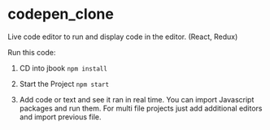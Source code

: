 # codepen_clone
Live code editor to run and display code in the editor. (React, Redux)


Run this code:

1. CD into jbook
  `npm install`

2. Start the Project
  `npm start`
  
3. Add code or text and see it ran in real time. You can import Javascript packages and run them. For multi file projects just add additional editors and import previous file.
